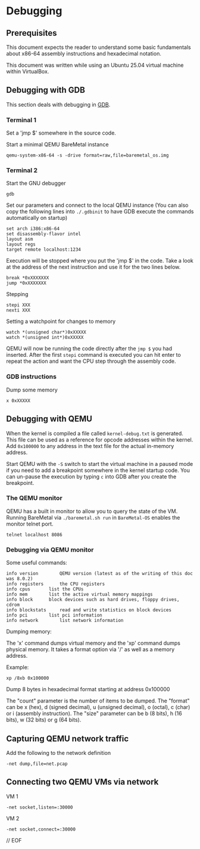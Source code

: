 # Debugging


## Prerequisites

This document expects the reader to understand some basic fundamentals about x86-64 assembly instructions and hexadecimal notation.

This document was written while using an Ubuntu 25.04 virtual machine within VirtualBox.


## Debugging with GDB

This section deals with debugging in [GDB](https://www.gnu.org/software/gdb/).


### Terminal 1

Set a 'jmp $' somewhere in the source code.

Start a minimal QEMU BareMetal instance

	qemu-system-x86-64 -s -drive format=raw,file=baremetal_os.img


### Terminal 2

Start the GNU debugger

	gdb

Set our parameters and connect to the local QEMU instance (You can also copy the following lines into `./.gdbinit` to have GDB execute the commands automatically on startup)

	set arch i386:x86-64
	set disassembly-flavor intel
	layout asm
	layout regs
	target remote localhost:1234

Execution will be stopped where you put the 'jmp $' in the code. Take a look at the address of the next instruction and use it for the two lines below.

	break *0xXXXXXXX
	jump *0xXXXXXXX

Stepping

	stepi XXX
	nexti XXX

Setting a watchpoint for changes to memory

	watch *(unsigned char*)0xXXXXX
	watch *(unsigned int*)0xXXXXX

QEMU will now be running the code directly after the `jmp $` you had inserted. After the first `stepi` command is executed you can hit enter to repeat the action and want the CPU step through the assembly code.


### GDB instructions

Dump some memory

	x 0xXXXXX


## Debugging with QEMU

When the kernel is compiled a file called `kernel-debug.txt` is generated. This file can be used as a reference for opcode addresses within the kernel. Add `0x100000` to any address in the text file for the actual in-memory address.

Start QEMU with the `-S` switch to start the virtual machine in a paused mode if you need to add a breakpoint somewhere in the kernel startup code. You can un-pause the execution by typing `c` into GDB after you create the breakpoint.


### The QEMU monitor

QEMU has a built in monitor to allow you to query the state of the VM. Running BareMetal via `./baremetal.sh run` in `BareMetal-OS` enables the monitor telnet port.

	telnet localhost 8086


### Debugging via QEMU monitor

Some useful commands:

	info version		QEMU version (latest as of the writing of this doc was 8.0.2)
	info registers		the CPU registers
	info cpus		list the CPUs
	info mem		list the active virtual memory mappings
	info block		block devices such as hard drives, floppy drives, cdrom
	info blockstats		read and write statistics on block devices
	info pci		list pci information
	info network		list network information

Dumping memory:

The 'x' command dumps virtual memory and the 'xp' command dumps physical memory. It takes a format option via '/' as well as a memory address.

Example:

	xp /8xb 0x100000

Dump 8 bytes in hexadecimal format starting at address 0x100000

The "count" parameter is the number of items to be dumped.
The "format" can be x (hex), d (signed decimal), u (unsigned decimal), o (octal), c (char) or i (assembly instruction).
The "size" parameter can be b (8 bits), h (16 bits), w (32 bits) or g (64 bits).


## Capturing QEMU network traffic

Add the following to the network definition

	-net dump,file=net.pcap


## Connecting two QEMU VMs via network

VM 1

	-net socket,listen=:30000

VM 2

	-net socket,connect=:30000


// EOF
